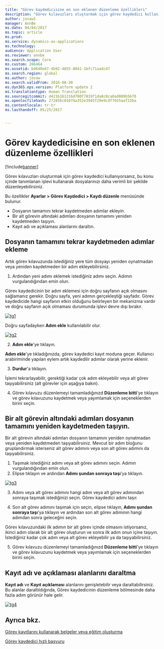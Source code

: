 ```yaml
---
title: "Görev kaydedicisine en son eklenen düzenleme özellikleri"
description: "Görev kılavuzları oluşturmak için görev kaydedici kullanıyorsanız, bu konu içinde tanımlanan işlevi kullanarak dosyalarınızı daha verimli bir şekilde düzenleyebilirsiniz."
author: josaw1
manager: AnnBe
ms.date: 04/04/2017
ms.topic: article
ms.prod: 
ms.service: dynamics-ax-applications
ms.technology: 
audience: Application User
ms.reviewer: annbe
ms.search.scope: Core
ms.custom: 266464
ms.assetid: b4640e67-4b92-4855-8041-1bfc71aadc47
ms.search.region: global
ms.author: josaw
ms.search.validFrom: 2016-08-30
ms.dyn365.ops.version: Platform update 2
ms.translationtype: Human Translation
ms.sourcegitcommit: d421b161216d700f7819f1da8c0ca8ad089b5670
ms.openlocfilehash: 272856c01074a352e3945f29e9cdf7655aaf22ba
ms.contentlocale: tr-tr
ms.lasthandoff: 05/25/2017


---
```


# <a name="recently-added-editing-features-in-task-recorder"></a>Görev kaydedicisine en son eklenen düzenleme özellikleri

[!include[banner](../includes/banner.md)]


Görev kılavuzları oluşturmak için görev kaydedici kullanıyorsanız, bu konu içinde tanımlanan işlevi kullanarak dosyalarınızı daha verimli bir şekilde düzenleyebilirsiniz.

Bu özellikler **Ayarlar &gt; Görev Kaydedici &gt; Kaydı düzenle** menüsünde bulunur.

-   Dosyanın tamamını tekrar kaydetmeden adımlar ekleyin.
-   Bir alt görevin altındaki adımları dosyanın tamamını yeniden kaydetmeden taşıyın.
-   Kayıt adı ve açıklaması alanlarını daraltın.

## <a name="insert-steps-without-rerecording-the-entire-file"></a>Dosyanın tamamını tekrar kaydetmeden adımlar ekleme
Artık görev kılavuzunda istediğiniz yere tüm dosyayı yeniden oynatmadan veya yeniden kaydetmeden bir adım ekleyebilirsiniz.

1.  Ardından yeni adımı eklemek istediğiniz adımı seçin. Adımın vurgulandığından emin olun.

Görev kaydedicinin bir adım eklemesi için doğru sayfanın açık olmasını sağlamanız gerekir. Doğru sayfa, yeni adımın gerçekleştiği sayfadır. Görev kaydedicide hangi sayfanın etkin olduğunu belirleyen bir mekanizma vardır ve doğru sayfanın açık olmaması durumunda işlevi devre dışı bırakır. 

[![tg1](./media/tg1.png)](./media/tg1.png) 


Doğru sayfadayken **Adım ekle** kullanılabilir olur.

[![tg2](./media/tg2-231x300.png)](./media/tg2.png)

2. **Adım ekle**'ye tıklayın.

**Adım ekle**'ye tıkladığınızda, görev kaydedici kayıt moduna geçer. Kullanıcı arabiriminde yapılan eylem artık kaydedilir adımlar olarak yerine eklenir.

3. **Durdur**'a tıklayın.

İşlemi tekrarlayabilir, gerektiği kadar çok adım ekleyebilir veya alt görev taşıyabilirsiniz (alt görevler için aşağıya bakın).

4. Görev kılavuzu düzenlemeyi tamamladığınızd **Düzenleme bitti**'ye tıklayın ve görev kılavuzunu kaydetmek veya yayımlamak için seçeneklerden birini seçin.

## <a name="move-steps-under-a-subtask-without-rerecording-the-entire-file"></a>Bir alt görevin altındaki adımları dosyanın tamamını yeniden kaydetmeden taşıyın.
Bir alt görevin altındaki adımları dosyanın tamamını yeniden oynatmadan veya yeniden kaydetmeden taşıyabilirsiniz. Mevcut bir adım bloğunu gruplandırmak isterseniz alt görev adımını veya son alt görev adımını da taşıyabilirsiniz.

1.  Taşımak istediğiniz adımı veya alt görev adımını seçin. Adımın vurgulandığından emin olun.
2.  Elipse tıklayın ve ardından **Adımı şundan sonraya taşı**'ya tıklayın.

[![tg3](./media/tg3.png)](./media/tg3.png)

3. Adımı veya alt görev adımını hangi adım veya alt görev adımından sonraya taşımak istediğinizi seçin. Görev kaydedici adımı taşır.

4. Son alt görev adımını taşımak için seçin, elipse tıklayın, **Adımı şundan sonraya taşı**'ya tıklayın ve ardından son alt görev adımının hangi adımdan sonra geleceğini seçin.

Görev kılavuzundaki ilk adımın bir alt görev içinde olmasını istiyorsanız, ikinci adım olarak bir alt görev oluşturun ve sonra ilk adım onun içine taşıyın. İstediğiniz kadar çok adım veya alt görev ekleyebilir ya da taşıyabilirsiniz.

5. Görev kılavuzu düzenlemeyi tamamladığınızd **Düzenleme bitti**'ye tıklayın ve görev kılavuzunu kaydetmek veya yayımlamak için seçeneklerden birini seçin.

## <a name="collapse-recording-name-and-description"></a>Kayıt adı ve açıklaması alanlarını daraltma
**Kayıt adı** ve **Kayıt açıklaması** alanlarını genişletebilir veya daraltabilirsiniz. Bu alanlar daraltıldığında, Görev kaydedicinin düzenleme bölmesinde daha fazla adım görünür hale gelir. 

[![tg4](./media/tg4-300x252.png)](./media/tg4.png)  

<a name="see-also"></a>Ayrıca bkz.
--------

[Görev kayıtlarını kullanarak belgeler veya eğitim oluşturma](/dynamics365/operations/dev-itpro/user-interface/task-recorder)

[Görev kaydedici hızlı başvuru](/dynamics365/operations/dev-itpro/user-interface/task-recorder-quick-reference)





